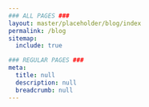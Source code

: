 ```yaml
---
### ALL PAGES ###
layout: master/placeholder/blog/index
permalink: /blog
sitemap:
  include: true

### REGULAR PAGES ###
meta:
  title: null
  description: null
  breadcrumb: null
---
```

